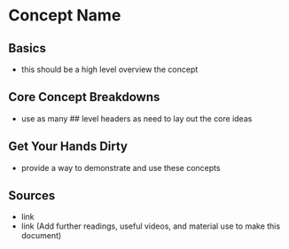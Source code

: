 # Concept Name

## Basics
 - this should be a high level overview the concept

## Core Concept Breakdowns
 - use as many ## level headers as need to lay out the core ideas

## Get Your Hands Dirty
 - provide a way to demonstrate and use these concepts

## Sources
 - link
 - link
(Add further readings, useful videos, and material use to make this document)